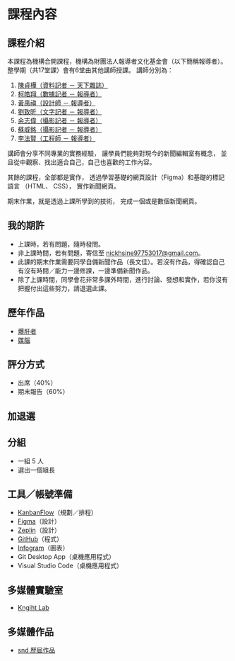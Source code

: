 # 課程內容

## 課程介紹
本課程為機構合開課程，機構為財團法人報導者文化基金會（以下簡稱報導者）。
整學期（共17堂課）會有6堂由其他講師授課。
講師分別為：
1. [陳貞樺（資料記者 － 天下雜誌）](https://www.twreporter.org/author/571de7b7dae62379576d7f35)
2. [柯皓翔（數據記者 － 報導者）](https://www.twreporter.org/author/5d7220c935544318001f9146)
3. [黃禹禛（設計師 － 報導者）](https://www.twreporter.org/author/57b13f774310e41200a0dc01)
4. [劉致昕（文字記者 － 報導者）](https://www.twreporter.org/author/571dd700dae62379576d7f17)
5. [余志偉（攝影記者 － 報導者）](https://www.twreporter.org/author/571de7bbdae62379576d7f42)
6. [蘇威銘（攝影記者 － 報導者）](https://www.twreporter.org/author/5bf81d3e852f23170013a5df)
7. [李法賢（工程師 － 報導者）](https://www.twreporter.org/author/573d3565cbc5161000e1794f)

講師會分享不同專業的實務經驗，
讓學員們能夠對現今的新聞編輯室有概念，
並且從中觀察、找出適合自己，自己也喜歡的工作內容。

其餘的課程，全部都是實作，
透過學習基礎的網頁設計（Figma）和基礎的標記語言 （HTML、 CSS），
實作新聞網頁。

期末作業，就是透過上課所學到的技術，
完成一個或是數個新聞網頁。

## 我的期許
* 上課時，若有問題，隨時發問。
* 非上課時間，若有問題，寄信至 nickhsine97753017@gmail.com。
* 此課的期末作業需要同學自備新聞作品（長文佳）。若沒有作品，得確認自己有沒有時間／能力一邊修課，一邊準備新聞作品。
* 除了上課時間，同學會花非常多課外時間，進行討論、發想和實作，若你沒有把握付出這些努力，請退選此課。

## 歷年作品
- [爆肝者](https://wenrongchang.github.io/Crazy-all-nighter/104405016/index.html)
- [媒腦](https://vertemis.github.io/meant-now/0627/main-page.html)


## 評分方式
- 出席（40%）
- 期末報告（60%）

## 加退選

## 分組
* 一組 5 人
* 選出一個組長

## 工具／帳號準備
* [KanbanFlow](https://kanbanflow.com)（規劃／排程）
* [Figma](https://www.figma.com/)（設計）
* [Zeplin](https://zeplin.io/)（設計）
* [GitHub](https://github.com)（程式）
* [Infogram](https://infogram.com/)（圖表）
* Git Desktop App（桌機應用程式）
* Visual Studio Code（桌機應用程式）

## 多媒體實驗室
- [Kngiht Lab](https://knightlab.northwestern.edu/)

## 多媒體作品
- [snd 歷屆作品](https://www.snd.org/bodd/)
